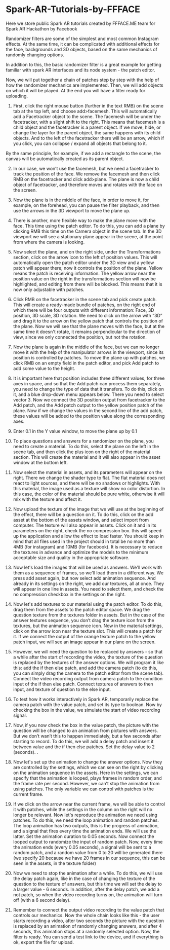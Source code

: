 # Spark-AR-Tutorials-by-FFFACE
Here we store public Spark AR tutorials created by FFFACE.ME team for Spark AR Hackathon by Facebook

Randomizer filters are some of the simplest and most common Instagram effects. At the same time, it can be complicated with additional effects for the face, backgrounds and 3D objects, based on the same mechanics of randomly changing options.

In addition to this, the basic randomizer filter is a great example for getting familiar with spark AR interfaces and its node system - the patch editor.

Now, we will put together a chain of patches step by step with the help of how the randomizer mechanics are implemented. Then, we will add objects on which it will be played. At the end you will have a filter ready for uploading.

1. First, click the right mouse button (further in the text RMB) on the scene tab at the top left, and choose add>facemesh. This will automatically add a Facetracker object to the scene. The facemesh will be under the facetracker, with a slight shift to the right. This means that facemesh is a child object and the facetracker is a parent object. If we move, hide, or change the layer for the parent object, the same happens with its child objects. And to the left of the facetracker there will be an arrow, which if you click, you can collapse / expand all objects that belong to it.

By the same principle, for example, if we add a rectangle to the scene, the canvas will be automatically created as its parent object.

2. In our case, we won’t use the facemesh, but we need a facetracker to track the position of the face. We remove the facemesh and then click RMB on the facetracker and click add>plane. The plane is now a child object of facetracker, and therefore moves and rotates with the face on the screen.

3. Now the plane is in the middle of the face, in order to move it, for example, on the forehead, you can pause the filter playback, and then use the arrows in the 3D viewport to move the plane up.

4. There is another, more flexible way to make the plane move with the face. This time using the patch editor. To do this, you can add a plane by clicking RMB this time on the Camera object in the scene tab. In the 3D viewport we will see a stationary plane appear in the scene, at the point from where the camera is looking.

5. Now select the plane, and on the right side, under the Transformations section, click on the arrow icon to the left of position values. This will automatically open the patch editor under the 3D view and a yellow patch will appear there; now it controls the position of the plane. Yellow means the patch is receiving information. The yellow arrow near the position value on the right in the transformations section will now be highlighted, and editing from there will be blocked. This means that it is now only adjustable with patches.

6. Click RMB on the facetracker in the scene tab and pick create patch. This will create a ready-made bundle of patches, on the right end of which there will be four outputs with different information: Face, 3D position, 3D scale, 3D rotation. We need to click on the arrow with “3D” and drag it to the arrow on the yellow patch that controls the position of the plane. Now we will see that the plane moves with the face, but at the same time it doesn't rotate, it remains perpendicular to the direction of view, since we only connected the position, but not the rotation.

7. Now the plane is again in the middle of the face, but we can no longer move it with the help of the manipulator arrows in the viewport, since its position is controlled by patches. To move the plane up with patches, we click RMB on an empty field in the patch editor, and pick Аdd patch to add some value to the height.

8. It is important here that position includes three different values, for three axes in space, and so that the Add patch can process them separately, you need to change the type of data that it transfers. To do this, click on it, and a blue drop-down menu appears below. There you need to select vector 3. Now we connect the 3D position output from facetracker to the Add patch, and the Add patch output to the yellow position patch of the plane. Now if we change the values in the second line of the add patch, these values will be added to the position value along the corresponding axes.

9. Enter 0.1 in the Y value window, to move the plane up by 0.1

10. To place questions and answers for a randomizer on the plane, you need to create a material. To do this, select the plane on the left in the scene tab, and then click the plus icon on the right of the material section. This will create the material and it will also appear in the asset window at the bottom left.

11. Now select the material in assets, and its parameters will appear on the right. There we change the shader type to flat. The flat material does not react to light sources, and there will be no shadows or highlights. With this material, the image used as a texture will show no color distortion. In this case, the color of the material should be pure white, otherwise it will mix with the texture and affect it.

12. Now upload the texture of the image that we will use at the beginning of the effect, there will be a question on it. To do this, click on the add asset at the bottom of the assets window, and select import from computer. The texture will also appear in assets. Click on it and in its parameters on the right, check the no compression box. this will speed up the application and allow the effect to load faster. You should keep in mind that all files used in the project should in total be no more than 4MB (for instagram) and 10MB (for facebook). It is necessary to reduce the textures in advance and optimize the models to the minimum acceptable size and quality in the appropriate software.

13. Now let's load the images that will be used as answers. We'll work with them as a sequence of frames, so we'll load them in a different way. We press add asset again, but now select add animation sequence. And already in its settings on the right, we add our textures, all at once. They will appear in one line in assets. You need to select them, and check the no compression checkbox in the settings on the right.

14. Now let's add textures to our material using the patch editor. To do this, drag them from the assets to the patch editor space. We drag the question texture from the textures folder in assets. But in the case of the answer textures sequence, you don’t drag the texture icon from the textures, but the animation sequence icon. Now in the material settings, click on the arrow icon near the texture slot. This will create a patch for it. If we connect the output of  the orange texture patch to the yellow patch input, we will see an image appear in our plane on the screen.

15. However, we will need the question to be replaced by answers - so that a while after the start of recording the video, the texture of the question is replaced by the textures of the answer options. We will program it like this: add the if then else patch, and add the camera patch (to do this, you can simply drag the camera to the patch editor from the scene tab). Connect the video recording output from camera patch to the condition input of the if then else patch. Connect textures of answers to then input, and texture of question to the else input.

16. To test how it works interactively in Spark AR, temporarily replace the camera patch with the value patch, and set its type to boolean. Now by checking the box in the value, we simulate the start of video recording signal.

17. Now, if you now check the box in the value patch, the picture with the question will be changed to an animation from pictures with answers. But we don’t wan’t this to happen immediately, but a few seconds after starting to record. To do this, we will add a delay patch and insert it between value and the if then else patches. Set the delay value to 2 (seconds).
.
18. Now let's set up the animation to change the answer options. Now they are controlled by the settings, which we can see on the right by clicking on the animation sequence in the assets. Here in the settings, we can specify that the animation is looped, plays frames in random order, and the frame rate per second. However, we can’t stop the animation from using patches. The only variable we can control with patches is the current frame.

19. If we click on the arrow near the current frame, we will be able to control it with patches, while the settings in the column on the right will no longer be relevant. Now let's reproduce the animation we need using patches. To do this, we need the loop animation and random patches. The loop animation has two outputs, this is the progress of animation, and a signal that fires every time the animation ends. We will use the latter. Set the animation duration to 0.05 seconds. Now connect the looped output to randomize the input of random patch. Now, every time the animation ends (every 0.05 seconds), a signal will be sent to a random patch, and a random value from 0 to 20 will be generated there (we specify 20 because we have 20 frames in our sequence, this can be seen in the assets, in the texture folder)

20. Now we need to stop the animation after a while. To do this, we will use the delay patch again, like in the case of changing the texture of the question to the texture of answers, but this time we will set the delay to a larger value - 6 seconds. In addition, after the delay patch, we add a not patch, so when the video recording turns on, the animation will turn off (with a 6 second delay).

21. Remember to connect the output video recording to the value patch that controls our mechanics. Now the whole chain looks like this - the user starts recording a video, after two seconds the picture with the question is replaced by an animation of randomly changing answers, and after 4 seconds, this animation stops at a randomly selected option. Now, the filter is ready. You can send a test link to the device, and if everything is ok, export the file for upload.


